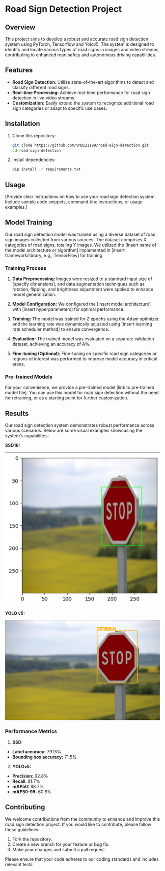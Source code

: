 # Road Sign Detection Project

## Overview

This project aims to develop a robust and accurate road sign detection system using PyTorch, Tensorflow and Yolov5. The system is designed to identify and locate various types of road signs in images and video streams, contributing to enhanced road safety and autonomous driving capabilities.

## Features

- **Road Sign Detection:** Utilize state-of-the-art algorithms to detect and classify different road signs.
- **Real-time Processing:** Achieve real-time performance for road sign detection in live video streams.
- **Customization:** Easily extend the system to recognize additional road sign categories or adapt to specific use cases.

## Installation

1. Clone this repository:

   ```bash
   git clone https://github.com/VMD121199/road-sign-detection.git
   cd road-sign-detection
   ```

2. Install dependencies:

   ```bash
   pip install -r requirements.txt
   ```

<!-- 3. [Add any specific installation instructions or additional dependencies if needed.] -->

## Usage

[Provide clear instructions on how to use your road sign detection system. Include sample code snippets, command-line instructions, or usage examples.]

## Model Training

Our road sign detection model was trained using a diverse dataset of road sign images collected from various sources. The dataset comprises X categories of road signs, totaling Y images. We utilized the [insert name of the model architecture or algorithm] implemented in [insert framework/library, e.g., TensorFlow] for training.

### Training Process

1. **Data Preprocessing:** Images were resized to a standard input size of [specify dimensions], and data augmentation techniques such as rotation, flipping, and brightness adjustment were applied to enhance model generalization.

2. **Model Configuration:** We configured the [insert model architecture] with [insert hyperparameters] for optimal performance.

3. **Training:** The model was trained for Z epochs using the Adam optimizer, and the learning rate was dynamically adjusted using [insert learning rate scheduler method] to ensure convergence.

4. **Evaluation:** The trained model was evaluated on a separate validation dataset, achieving an accuracy of A%.

5. **Fine-tuning (Optional):** Fine-tuning on specific road sign categories or regions of interest was performed to improve model accuracy in critical areas.

### Pre-trained Models

For your convenience, we provide a pre-trained model [link to pre-trained model file]. You can use this model for road sign detection without the need for retraining, or as a starting point for further customization.

## Results

Our road sign detection system demonstrates robust performance across various scenarios. Below are some visual examples showcasing the system's capabilities:

**SSD16:**

![Example 2](images/image_2.png)

**YOLO v5:**

![Example 1](images/image_1.png)

### Performance Metrics

1. **SSD:**

- **Label accuracy:** 79.15%
- **Bounding box accuracy:** 71.5%

2. **YOLOv5:**

- **Precision:** 92.8%
- **Recall:** 81.7%
- **mAP50:** 88.7%
- **mAP50-95:** 60.8%

## Contributing

We welcome contributions from the community to enhance and improve this road sign detection project. If you would like to contribute, please follow these guidelines:

1. Fork the repository.
2. Create a new branch for your feature or bug fix.
3. Make your changes and submit a pull request.

Please ensure that your code adheres to our coding standards and includes relevant tests.

<!-- ## Acknowledgments

We would like to express our gratitude to the following:

- [Name of external library or framework] for providing essential functionality.
- [Name of dataset provider] for the road sign dataset used in training. -->
